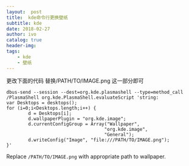 ```yaml
---
layout:  post
title:  kde命令行更换壁纸
subtitle: kde
date: 2018-02-27
author: ivo
catalog: true
header-img:
tags:
    - kde
    - 壁纸
---
```

更改下面的代码 替换/PATH/TO/IMAGE.png 这一部分即可

```
dbus-send --session --dest=org.kde.plasmashell --type=method_call /PlasmaShell org.kde.PlasmaShell.evaluateScript 'string:
var Desktops = desktops();
for (i=0;i<Desktops.length;i++) {
        d = Desktops[i];
        d.wallpaperPlugin = "org.kde.image";
        d.currentConfigGroup = Array("Wallpaper",
                                    "org.kde.image",
                                    "General");
        d.writeConfig("Image", "file:///PATH/TO/IMAGE.png");
}'
```

Replace `/PATH/TO/IMAGE.png` with appropriate path to wallpaper.

